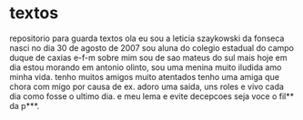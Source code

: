 # textos
repositorio para guarda textos
ola eu sou a leticia szaykowski da fonseca
nasci no dia 30 de agosto de 2007
sou aluna do colegio estadual do campo duque de caxias e-f-m
sobre mim sou de sao mateus do sul mais hoje em dia estou morando em antonio olinto, sou uma menina muito iludida amo minha vida.
tenho muitos amigos muito atentados tenho uma amiga que chora com migo por causa de ex.
adoro uma saida, uns roles e vivo cada dia como fosse o ultimo dia.
e meu lema e evite decepcoes seja voce o fil** da p***.
